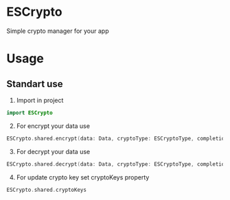 # ESCrypto

Simple crypto manager for your app

# Usage

## Standart use

1) Import in project

```swift
import ESCrypto
```

2) For encrypt your data use

```swift
ESCrypto.shared.encrypt(data: Data, cryptoType: ESCryptoType, completion: (Data?, ESCryptoError?) -> Void)
```

3) For decrypt your data use

```swift
ESCrypto.shared.decrypt(data: Data, cryptoType: ESCryptoType, completion: (Data?, ESCryptoError?) -> Void)
```

4) For update crypto key set cryptoKeys property

```swift
ESCrypto.shared.cryptoKeys
```
